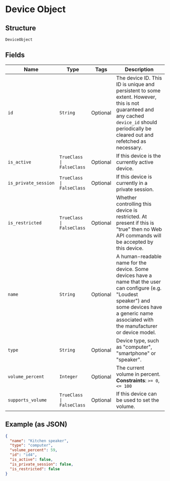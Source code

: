 
# Device Object

## Structure

`DeviceObject`

## Fields

| Name | Type | Tags | Description |
|  --- | --- | --- | --- |
| `id` | `String` | Optional | The device ID. This ID is unique and persistent to some extent. However, this is not guaranteed and any cached `device_id` should periodically be cleared out and refetched as necessary. |
| `is_active` | `TrueClass \| FalseClass` | Optional | If this device is the currently active device. |
| `is_private_session` | `TrueClass \| FalseClass` | Optional | If this device is currently in a private session. |
| `is_restricted` | `TrueClass \| FalseClass` | Optional | Whether controlling this device is restricted. At present if this is "true" then no Web API commands will be accepted by this device. |
| `name` | `String` | Optional | A human-readable name for the device. Some devices have a name that the user can configure (e.g. \"Loudest speaker\") and some devices have a generic name associated with the manufacturer or device model. |
| `type` | `String` | Optional | Device type, such as "computer", "smartphone" or "speaker". |
| `volume_percent` | `Integer` | Optional | The current volume in percent.<br>**Constraints**: `>= 0`, `<= 100` |
| `supports_volume` | `TrueClass \| FalseClass` | Optional | If this device can be used to set the volume. |

## Example (as JSON)

```json
{
  "name": "Kitchen speaker",
  "type": "computer",
  "volume_percent": 59,
  "id": "id4",
  "is_active": false,
  "is_private_session": false,
  "is_restricted": false
}
```

